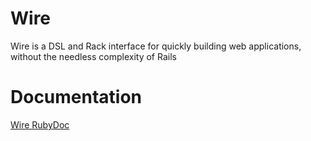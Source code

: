 # Wire
Wire is a DSL and Rack interface for quickly building web applications, without the needless complexity of Rails

# Documentation

[Wire RubyDoc](http://www.rubydoc.info/github/DataDrake/Wire)

